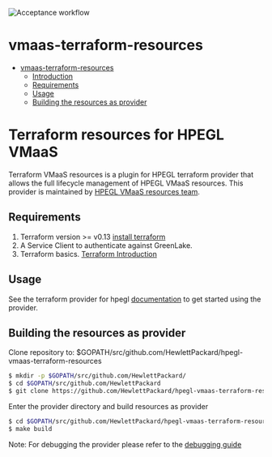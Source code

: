 ![Acceptance workflow](https://github.com/HewlettPackard/hpegl-vmaas-terraform-resources/actions/workflows/acc.yml/badge.svg)

# vmaas-terraform-resources

- [vmaas-terraform-resources](#vmaas-terraform-resources)
    * [Introduction](#terraform-resources-for-hpegl-vmaas)
    * [Requirements](#Requirements)
    * [Usage](#Usage)
    * [Building the resources as provider](#building-the-resources-as-provider)

# Terraform resources for HPEGL VMaaS

Terraform VMaaS resources is a plugin for HPEGL terraform provider that allows the full lifecycle management of HPEGL
VMaaS resources. This provider is maintained by [HPEGL VMaaS resources team](mailTo:glcs.team-avion@hpe.com).

## Requirements

1. Terraform version >= v0.13 [install terraform](https://learn.hashicorp.com/tutorials/terraform/install-cli)
2. A Service Client to authenticate against GreenLake.
3. Terraform basics. [Terraform Introduction](https://www.terraform.io/intro/index.html)

## Usage

See the terraform provider for
hpegl [documentation](https://registry.terraform.io/providers/HewlettPackard/hpegl/latest/docs)
to get started using the provider.

## Building the resources as provider

Clone repository to: $GOPATH/src/github.com/HewlettPackard/hpegl-vmaas-terraform-resources

```bash
$ mkdir -p $GOPATH/src/github.com/HewlettPackard/
$ cd $GOPATH/src/github.com/HewlettPackard
$ git clone https://github.com/HewlettPackard/hpegl-vmaas-terraform-resources.git
```

Enter the provider directory and build resources as provider

```bash
$ cd $GOPATH/src/github.com/HewlettPackard/hpegl-vmaas-terraform-resources
$ make build 
```

Note: For debugging the provider please refer to the
[debugging guide](https://medium.com/@gandharva666/debugging-terraform-using-jetbrains-goland-f9a7e992cb1d)
